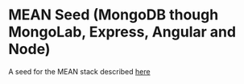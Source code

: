 MEAN Seed (MongoDB though MongoLab, Express, Angular and Node)
=========

A seed for the MEAN stack described [here](http://blog.mongodb.org/post/49262866911/the-mean-stack-mongodb-expressjs-angularjs-and)
